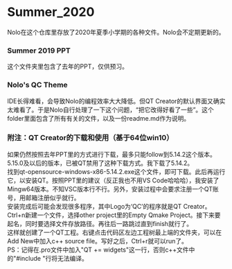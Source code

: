 # Summer_2020
Nolo在这个仓库里存放了2020年夏季小学期的各种文件。Nolo会不定期更新的。
<h3>Summer 2019 PPT</h3>
这个文件夹里包含了去年的PPT，仅供预习。
<h3>Nolo's QC Theme</h3>
IDE长得难看，会导致Nolo的编程效率大大降低。但QT Creator的默认界面又确实太难看了。于是Nolo自行处理了一下这个问题，“把它改得好看了一些”。这个folder里面包含了所有有关的文件，以及一份readme.md作为说明。
<h3>附注：QT Creator的下载和使用（基于64位win10）</h3>
  如果仍然按照去年PPT里的方式进行下载，最多只能follow到5.14.2这个版本。5.15.0及以后的版本，已被QT禁用了这种下载方式。我下载了5.14.2。<br>
  找到qt-opensource-windows-x86-5.14.2.exe这个文件，即可下载。此后再运行它，以安装QT。按照PPT里的建议（反正我也不用VS Code哈哈哈），我安装了Mingw64版本。不知VSC版本行不行。另外，安装过程中会要求注册一个QT账号，用邮箱注册似乎就行。<br>
  安装完成后可能会发现很多程序，其中Logo为‘QC’的程序就是QT Creator。<br>
  Ctrl+n新建一个文件，选择other project里的Empty Qmake Project。接下来要起名，同时要选择文件存放路径。再往后一路跳过直到finish就行了。<br>
  这样就创建了一个QT工程。右键点击代码区左边工程树最上端的文件夹，可以在Add New中加入c++ source file。写好之后，Ctrl+r就可以run了。<br>
  PS：记得在.pro文件中加入"QT += widgets"这一行，否则c++文件中的"#include <QApplication>"行将无法编译。
